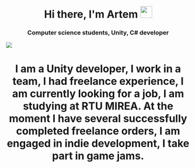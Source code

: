 <h1 align="center">Hi there, I'm Artem</a> 
<img src="https://github.com/blackcater/blackcater/raw/main/images/Hi.gif" height="32"/></h1>
<h3 align="center">Computer science students, Unity, C# developer</h3>

![](https://github-profile-summary-cards.vercel.app/api/cards/profile-details?username=GorIspolkom&theme=solarized_dark)

<h1 align="center">I am a Unity developer, I work in a team, I had freelance experience, I am currently looking for a job, I am studying at RTU MIREA.
At the moment I have several successfully completed freelance orders, I am engaged in indie development, I take part in game jams.</h1


